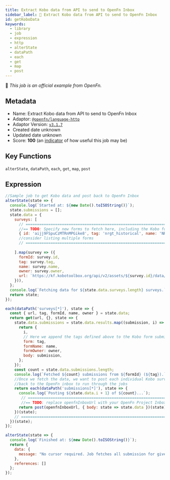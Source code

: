 ```yaml
---
title: Extract Kobo data from API to send to OpenFn Inbox
sidebar_label: 📜 Extract Kobo data from API to send to OpenFn Inbox
id: getKoboData
keywords:
  - library
  - job
  - expression
  - http
  - alterState
  - dataPath
  - each
  - get
  - map
  - post
---
```


📜 <em>This job is an official example from OpenFn.</em>

## Metadata

- Name: Extract Kobo data from API to send to OpenFn Inbox
- Adaptor: [`@openfn/language-http`](https://www.github.com/openfn/language-http)
- Adaptor Version: [`v3.1.7`](https://www.github.com/openfn/language-http/releases/tag/v3.1.7)
- Created date unknown
- Updated date unknown
- Score: <b>100</b> (an [indicator](/adaptors/library/#library-scores) of how useful this job may be)

## Key Functions

`alterState`, `dataPath`, `each`, `get`, `map`, `post`

## Expression

```js
//Sample job to get Kobo data and post back to OpenFn Inbox
alterState(state => {
  console.log(`Started at: ${new Date().toISOString()}`);
  state.submissions = [];
  state.data = {
    surveys: [
      // =========================================================================
      //== TODO: Specify new forms to fetch here, including the Kobo form id, tag, name, and owner ==//
      { id: 'aijj9FSpuCzMTRnMPGike8', tag: 'nrgt_historical', name: 'NRGT Makira 2017 - Test OpenFn', owner: 'bns' }, // example
      //consider listing multiple forms
      // =========================================================================
     
    ].map(survey => ({
      formId: survey.id,
      tag: survey.tag,
      name: survey.name, 
      owner: survey.owner,
      url: `https://kf.kobotoolbox.org/api/v2/assets/${survey.id}/data/?format=json`,
    })),
  };
  console.log(`Fetching data for ${state.data.surveys.length} surveys.`);
  return state;
});

each(dataPath('surveys[*]'), state => {
  const { url, tag, formId, name, owner } = state.data;
  return get(url, {}, state => {
    state.data.submissions = state.data.results.map((submission, i) => {
      return {
        i,
        // Here we append the tags defined above to the Kobo form submission data
        form: tag,
        formName: name, 
        formOwner: owner,
        body: submission,
      };
    });
    const count = state.data.submissions.length;
    console.log(`Fetched ${count} submissions from ${formId} (${tag}).`);
    //Once we fetch the data, we want to post each individual Kobo survey
    //back to the OpenFn inbox to run through the jobs
    return each(dataPath('submissions[*]'), state => {
      console.log(`Posting ${state.data.i + 1} of ${count}...`);
       // =========================================================================
       //== TODO: replace openfnInboxUrl with your OpenFn Project Inbox URL ====//
      return post(openfnInboxUrl, { body: state => state.data })(state);
    })(state);
    // =========================================================================
  })(state);
});

alterState(state => {
  console.log(`Finished at: ${new Date().toISOString()}`);
  return {
    data: {
      message: "No cursor required. Job fetches all submission for given forms."
    },
    references: []
  };
});

```